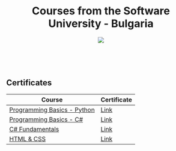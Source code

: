 
<h1 align="center">Courses from the Software University - Bulgaria</h1>

<p align="center"><a href="http://softuni.bg/"><img src="http://innovationstarterbox.bg/wp-content/uploads/2016/05/Softuni_logo_trasparent.png" /></a></p>

<br/>
<br/>
<br/>

<h2> Certificates </h2>

| Course | Certificate |
| ------ | ----------- |
| [Programming Basics - Python](https://softuni.bg/trainings/1929/programming-basics-with-python-april-2018) | [Link](https://softuni.bg/certificates/details/67526/45b8dfaa)|
| [Programming Basics - C#](https://softuni.bg/trainings/2275/programming-basics-with-csharp-february-2019) | [Link](https://softuni.bg/certificates/details/64408/6d7fdf14)|
| [C# Fundamentals](https://softuni.bg/trainings/2363/csharp-fundamentals-may-2019) | [Link](https://softuni.bg/certificates/details/69550/9e19740e)|
| [HTML & CSS](https://softuni.bg/trainings/2501/html-and-css-september-2019) | [Link](https://softuni.bg/certificates/details/69550/9e19740e)|
